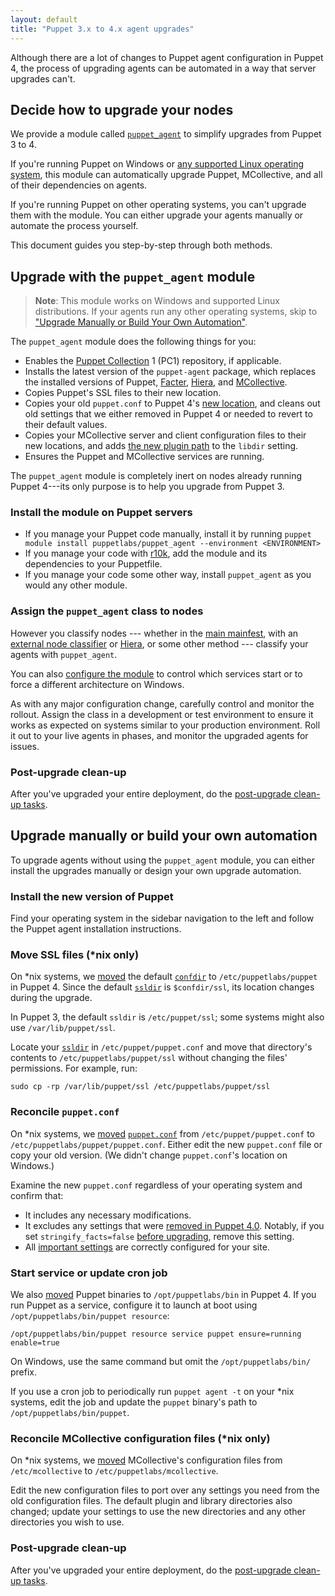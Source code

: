 ```yaml
---
layout: default
title: "Puppet 3.x to 4.x agent upgrades"
---
```


[Hiera]: /hiera/
[MCollective]: /mcollective/
[puppet_agent]: https://forge.puppetlabs.com/puppetlabs/puppet_agent
[moved]: ./whered_it_go.html
[facter]: /facter/
[Puppet Collection]: ./puppet_collections.md

Although there are a lot of changes to Puppet agent configuration in Puppet 4, the process of upgrading agents can be automated in a way that server upgrades can't.

## Decide how to upgrade your nodes

We provide a module called [`puppet_agent`][puppet_agent] to simplify upgrades from Puppet 3 to 4.

If you're running Puppet on Windows or [any supported Linux operating system](./system_requirements.html#platforms-with-packages), this module can automatically upgrade Puppet, MCollective, and all of their dependencies on agents.

If you're running Puppet on other operating systems, you can't upgrade them with the module. You can either upgrade your agents manually or automate the process yourself.

This document guides you step-by-step through both methods.

## Upgrade with the `puppet_agent` module

> **Note**: This module works on Windows and supported Linux distributions. If your agents run any other operating systems, skip to ["Upgrade Manually or Build Your Own Automation"](#upgrade-manually-or-build-your-own-automation).

The `puppet_agent` module does the following things for you:

- Enables the [Puppet Collection][] 1 (PC1) repository, if applicable.
- Installs the latest version of the `puppet-agent` package, which replaces the installed versions of Puppet, [Facter][], [Hiera][], and [MCollective][].
- Copies Puppet's SSL files to their new location.
- Copies your old `puppet.conf` to Puppet 4's [new location][moved], and cleans out old settings that we either removed in Puppet 4 or needed to revert to their default values.
- Copies your MCollective server and client configuration files to their new locations, and adds [the new plugin path](/mcollective/deploy/plugins.html) to the `libdir` setting.
- Ensures the Puppet and MCollective services are running.

The `puppet_agent`  module is completely inert on nodes already running Puppet 4---its only purpose is to help you upgrade from Puppet 3.

### Install the module on Puppet servers

* If you manage your Puppet code manually, install it by running `puppet module install puppetlabs/puppet_agent --environment <ENVIRONMENT>`
* If you manage your code with [r10k]({{pe}}/r10k.html), add the module and its dependencies to your Puppetfile.
* If you manage your code some other way, install `puppet_agent` as you would any other module.

### Assign the `puppet_agent` class to nodes

However you classify nodes --- whether in the [main mainfest](./dirs_manifest.html), with an [external node classifier](/guides/external_nodes.html) or [Hiera][], or some other method --- classify your agents with `puppet_agent`.

You can also [configure the module](https://forge.puppetlabs.com/puppetlabs/puppet_agent/readme#usage) to control which services start or to force a different architecture on Windows.

As with any major configuration change, carefully control and monitor the rollout. Assign the class in a development or test environment to ensure it works as expected on systems similar to your production environment. Roll it out to your live agents in phases, and monitor the upgraded agents for issues.

### Post-upgrade clean-up

After you've upgraded your entire deployment, do the [post-upgrade clean-up tasks](./upgrade_major_post.html).

## Upgrade manually or build your own automation

To upgrade agents without using the `puppet_agent` module, you can either install the upgrades manually or design your own upgrade automation.

### Install the new version of Puppet

Find your operating system in the sidebar navigation to the left and follow the Puppet agent installation instructions.

### Move SSL files (\*nix only)

On \*nix systems, we [moved][] the default [`confdir`](./dirs_confdir.html) to `/etc/puppetlabs/puppet` in Puppet 4. Since the default [`ssldir`](./dirs_ssldir.html) is `$confdir/ssl`, its location changes during the upgrade.

In Puppet 3, the default `ssldir` is `/etc/puppet/ssl`; some systems might also use  `/var/lib/puppet/ssl`.

Locate your [`ssldir`](./dirs_ssldir.html) in `/etc/puppet/puppet.conf` and move that directory's contents to `/etc/puppetlabs/puppet/ssl` without changing the files' permissions. For example, run:

    sudo cp -rp /var/lib/puppet/ssl /etc/puppetlabs/puppet/ssl

### Reconcile `puppet.conf`

On \*nix systems, we [moved][] [`puppet.conf`](./config_file_main.html) from `/etc/puppet/puppet.conf` to `/etc/puppetlabs/puppet/puppet.conf`. Either edit the new `puppet.conf` file or copy your old version. (We didn't change `puppet.conf`'s location on Windows.)

Examine the new `puppet.conf` regardless of your operating system and confirm that:

* It includes any necessary modifications.
* It excludes any settings that were [removed in Puppet 4.0](/puppet/3.8/reference/deprecated_settings.html). Notably, if you set `stringify_facts=false` [before upgrading](./upgrade_major_pre.html), remove this setting.
* All [important settings](./config_important_settings.html#settings-for-puppet-master-servers) are correctly configured for your site.

### Start service or update cron job

We also [moved][] Puppet binaries to `/opt/puppetlabs/bin` in Puppet 4. If you run Puppet as a service, configure it to launch at boot using `/opt/puppetlabs/bin/puppet resource`:

`/opt/puppetlabs/bin/puppet resource service puppet ensure=running enable=true`

On Windows, use the same command but omit the `/opt/puppetlabs/bin/` prefix.

If you use a cron job to periodically run `puppet agent -t` on your \*nix systems, edit the job and update the `puppet` binary's path to `/opt/puppetlabs/bin/puppet`.

### Reconcile MCollective configuration files (\*nix only)

On \*nix systems, we [moved][] MCollective's configuration files from `/etc/mcollective` to `/etc/puppetlabs/mcollective`.

Edit the new configuration files to port over any settings you need from the old configuration files. The default plugin and library directories also changed; update your settings to use the new directories and any other directories you wish to use.

### Post-upgrade clean-up

After you've upgraded your entire deployment, do the [post-upgrade clean-up tasks](./upgrade_major_post.html).
